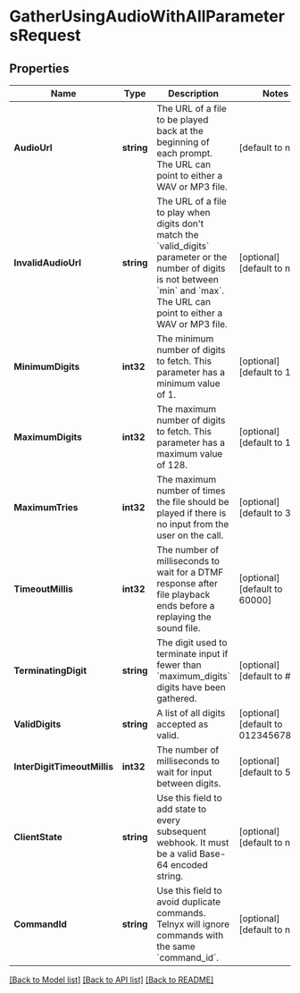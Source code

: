 # GatherUsingAudioWithAllParametersRequest

## Properties
Name | Type | Description | Notes
------------ | ------------- | ------------- | -------------
**AudioUrl** | **string** | The URL of a file to be played back at the beginning of each prompt. The URL can point to either a WAV or MP3 file. | [default to null]
**InvalidAudioUrl** | **string** | The URL of a file to play when digits don&#x27;t match the &#x60;valid_digits&#x60; parameter or the number of digits is not between &#x60;min&#x60; and &#x60;max&#x60;. The URL can point to either a WAV or MP3 file. | [optional] [default to null]
**MinimumDigits** | **int32** | The minimum number of digits to fetch. This parameter has a minimum value of 1. | [optional] [default to 1]
**MaximumDigits** | **int32** | The maximum number of digits to fetch. This parameter has a maximum value of 128. | [optional] [default to 128]
**MaximumTries** | **int32** | The maximum number of times the file should be played if there is no input from the user on the call. | [optional] [default to 3]
**TimeoutMillis** | **int32** | The number of milliseconds to wait for a DTMF response after file playback ends before a replaying the sound file. | [optional] [default to 60000]
**TerminatingDigit** | **string** | The digit used to terminate input if fewer than &#x60;maximum_digits&#x60; digits have been gathered. | [optional] [default to #]
**ValidDigits** | **string** | A list of all digits accepted as valid. | [optional] [default to 0123456789#*]
**InterDigitTimeoutMillis** | **int32** | The number of milliseconds to wait for input between digits. | [optional] [default to 5000]
**ClientState** | **string** | Use this field to add state to every subsequent webhook. It must be a valid Base-64 encoded string. | [optional] [default to null]
**CommandId** | **string** | Use this field to avoid duplicate commands. Telnyx will ignore commands with the same &#x60;command_id&#x60;. | [optional] [default to null]

[[Back to Model list]](../README.md#documentation-for-models) [[Back to API list]](../README.md#documentation-for-api-endpoints) [[Back to README]](../README.md)


